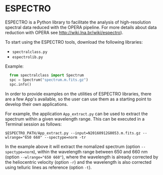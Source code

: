 # ESPECTRO
ESPECTRO is a Python library to facilitate the analysis of high-resolution spectral data reduced with the OPERA pipeline. For more details about data reduction with OPERA see http://wiki.lna.br/wiki/espectro). 

To start using the ESPECTRO tools, download the following libraries:

* `spectralclass.py`
* `espectrolib.py`

Example:
```python
  from spectralclass import Spectrum
  spc = Spectrum("spectrum.m.fits.gz")
  spc.info()
```
In order to provide examples on the utilities of ESPECTRO libraries, there are a few App's available, so the user can use them as a starting point to develop their own applications.  

For example, the application `App_extract.py` can be used to extract the spectrum within a given wavelength range. This can be executed in a Terminal session as follows:

`
$ESPECTRO_PATH/App_extract.py --input=N20160912G0053.m.fits.gz --wlrange="650 660" --spectype=norm -tr
`

In the example above it will extract the nomalized spectrum (option `--spectype=norm`), within the wavelength range between 650 and 660 nm (option `--wlrange="650 660"`), where the wavelength is already corrected by the heliocentric velocity (option `-r`) and the wavelength is also corrected using telluric lines as reference (option `-t`).
